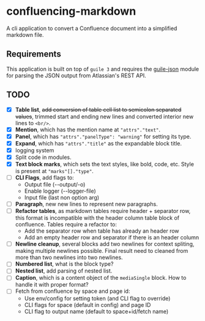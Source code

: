 # confluencing-markdown

A cli application to convert a Confluence document into a simplified markdown file.

## Requirements

This application is built on top of `guile 3` and requires the
[guile-json](https://github.com/aconchillo/guile-json) module for parsing the JSON output from Atlassian's REST API.

## TODO

- [x] **Table list**, ~~add conversion of table cell list to semicolon separated values~~, trimmed start and ending new
  lines and converted interior new lines to `<br/>`.
- [x] **Mention**, which has the mention name at `"attrs"."text"`.
- [x] **Panel**, which has `"attrs"."panelType": "warning"` for setting its type.
- [x] **Expand**, which has `"attrs"."title"` as the expandable block title.
- [x] logging system
- [x] Split code in modules.
- [x] **Text block marks**, which sets the text styles, like bold, code, etc. Style is present at `"marks"[]."type"`.
- [ ] **CLI Flags**, add flags to:
    - Output file (--output/-o)
    - Enable logger (--logger-file)
    - Input file (last non option arg)
- [ ] **Paragraph**, new new lines to represent new paragraphs.
- [ ] **Refactor tables**, as markdown tables require header + separator row, this format is incompatible with the
  header column table block of confluence. Tables require a refactor to:
    - Add the separator row when table has already an header row
    - Add an empty header row and separator if there is an header column
- [ ] **Newline cleanup**, several blocks add two newlines for context spliting, making multiple newlines possible.
  Final result need to cleaned from more than two newlines into two newlines.
- [ ] **Numbered list**, what is the block type?
- [ ] **Nested list**, add parsing of nested list.
- [ ] **Caption**, which is a content object of the `mediaSingle` block. How to handle it with proper format?
- [ ] Fetch from confluence by space and page id:
    - Use env/config for setting token (and CLI flag to override)
    - CLI flags for space (default in config) and page ID
    - CLI flag to output name (default to space+id/fetch name)
